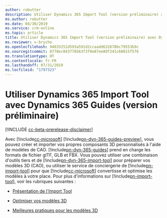 ```yaml
---
author: robutter
description: Utiliser Dynamics 365 Import Tool (version préliminaire) avec Dynamics 365 Guides (version préliminaire)
ms.author: robutter
ms.date: 04/30/2019
ms.service: crm-online
ms.topic: article
title: Utiliser Dynamics 365 Import Tool (version préliminaire) avec Dynamics 365 Guides (version préliminaire)
ms.reviewer: v-brycho
ms.openlocfilehash: 94033251d593a591d2ccaadd632678bc79553b9c
ms.sourcegitcommit: 8770ec043776563f3f9e87ee89f241c68015f576
ms.translationtype: HT
ms.contentlocale: fr-FR
ms.lasthandoff: 07/31/2019
ms.locfileid: "1797323"
---
```

# <a name="use-the-dynamics-365-import-tool-with-dynamics-365-guides-preview"></a>Utiliser Dynamics 365 Import Tool avec Dynamics 365 Guides (version préliminaire)

[!INCLUDE [cc-beta-prerelease-disclaimer](../includes/cc-beta-prerelease-disclaimer.md)]

Avec [!include[cc-microsoft](../includes/cc-microsoft.md)] [!include[pn-dyn-365-guides-preview](../includes/pn-dyn-365-guides-preview.md)], vous pouvez créer et importer vos propres composants 3D personnalisés à l'aide de modèles de CAO. [!include[pn-dyn-365-guides](../includes/pn-dyn-365-guides.md)] prend en charge les formats de fichier glTF, GLB et FBX. Vous pouvez utiliser une combinaison d'outils tiers et de [!include[pn-dyn-365-import-tool](../includes/pn-dyn-365-import-tool.md)] pour préparer vos modèles 3D (CAO), ou utiliser le service de conciergerie de [!include[pn-import-tool](../includes/pn-import-tool.md)] pour que [!include[cc-microsoft](../includes/cc-microsoft.md)] convertisse et optimise les modèles à votre place. Pour plus d'informations sur [!include[pn-import-tool](../includes/pn-import-tool.md)], voir les rubriques suivantes :

- [Présentation de l'Import Tool](https://docs.microsoft.com/en-us/dynamics365/mixed-reality/import-tool/index)

- [Optimiser vos modèles 3D](https://docs.microsoft.com/en-us/dynamics365/mixed-reality/import-tool/optimize-models)

- [Meilleures pratiques pour les modèles 3D](https://docs.microsoft.com/en-us/dynamics365/mixed-reality/import-tool/best-practices)

